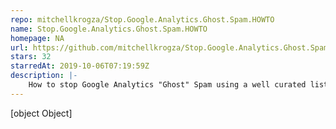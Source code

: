 ```yaml
---
repo: mitchellkrogza/Stop.Google.Analytics.Ghost.Spam.HOWTO
name: Stop.Google.Analytics.Ghost.Spam.HOWTO
homepage: NA
url: https://github.com/mitchellkrogza/Stop.Google.Analytics.Ghost.Spam.HOWTO
stars: 32
starredAt: 2019-10-06T07:19:59Z
description: |-
    How to stop Google Analytics "Ghost" Spam using a well curated list of spam referrer domains and web sites. Simple and easy to use with instructions for creating Segments in Google Analytics using our google-exclude files.
---
```


[object Object]
